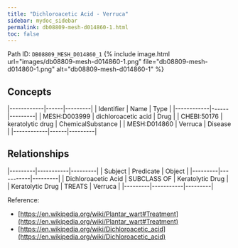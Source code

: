 ```yaml
---
title: "Dichloroacetic Acid - Verruca"
sidebar: mydoc_sidebar
permalink: db08809-mesh-d014860-1.html
toc: false 
---
```



Path ID: `DB08809_MESH_D014860_1`
{% include image.html url="images/db08809-mesh-d014860-1.png" file="db08809-mesh-d014860-1.png" alt="db08809-mesh-d014860-1" %}

## Concepts

|------------|------|---------|
| Identifier | Name | Type    |
|------------|------|---------|
| MESH:D003999 | dichloroacetic acid | Drug |
| CHEBI:50176 | keratolytic drug | ChemicalSubstance |
| MESH:D014860 | Verruca | Disease |
|------------|------|---------|

## Relationships

|---------|-----------|---------|
| Subject | Predicate | Object  |
|---------|-----------|---------|
| Dichloroacetic Acid | SUBCLASS OF | Keratolytic Drug |
| Keratolytic Drug | TREATS | Verruca |
|---------|-----------|---------|

Reference: 
  - [https://en.wikipedia.org/wiki/Plantar_wart#Treatment](https://en.wikipedia.org/wiki/Plantar_wart#Treatment)
  - [https://en.wikipedia.org/wiki/Dichloroacetic_acid](https://en.wikipedia.org/wiki/Dichloroacetic_acid)
